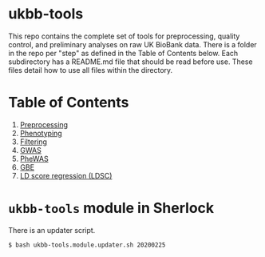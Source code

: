 # ukbb-tools
This repo contains the complete set of tools for preprocessing, quality control, and preliminary analyses on raw UK BioBank data. There is a folder in the repo per "step" as defined in the Table of Contents below. Each subdirectory has a README.md file that should be read before use. These files detail how to use all files within the directory.

# Table of Contents
1. [Preprocessing](https://github.com/rivas-lab/ukbb-tools/tree/master/01_preprocessing)
2. [Phenotyping](https://github.com/rivas-lab/ukbb-tools/tree/master/02_phenotyping)
3. [Filtering](https://github.com/rivas-lab/ukbb-tools/tree/master/03_filtering)
4. [GWAS](https://github.com/rivas-lab/ukbb-tools/tree/master/04_gwas)
5. [PheWAS](https://github.com/rivas-lab/ukbb-tools/tree/master/05_phewas)
6. [GBE](https://github.com/rivas-lab/ukbb-tools/tree/master/06_gbe)
7. [LD score regression (LDSC)](https://github.com/rivas-lab/ukbb-tools/tree/master/07_LDSC)

# `ukbb-tools` module in Sherlock

There is an updater script.

```{bash}
$ bash ukbb-tools.module.updater.sh 20200225
```

